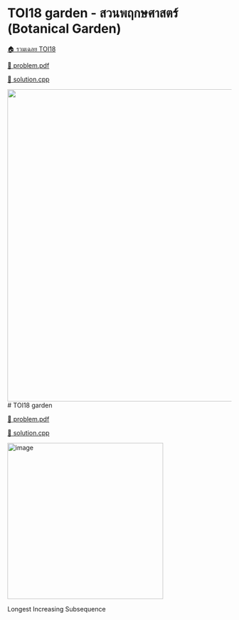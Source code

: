 <!-- @codegen_problem begin -->
# TOI18 garden - สวนพฤกษศาสตร์ (Botanical Garden)

[🏠 รวมเฉลย TOI18](../)

[💎 problem.pdf](./toi18_garden.pdf)

[🎉 solution.cpp](./toi18_garden.cpp)

<img width="700" src="https://github.com/krist7599555/toi/assets/19445033/f49b28cb-9821-4501-a709-921476f11828" />
<!-- @codegen_problem end -->
# TOI18 garden

[💎 problem.pdf](./toi18_garden.pdf)

[🎉 solution.cpp](./toi18_garden.cpp)

<img width="350" alt="image" src="https://github.com/krist7599555/toi/assets/19445033/f49b28cb-9821-4501-a709-921476f11828">

Longest Increasing Subsequence
